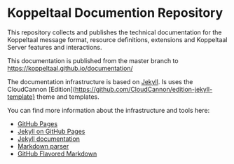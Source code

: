 # Koppeltaal Documention Repository

This repository collects and publishes the technical documentation for the
Koppeltaal message format, resource definitions, extensions and Koppeltaal Server features and interactions.

This documentation is published from the master branch to https://koppeltaal.github.io/documentation/

The documentation infrastructure is based on [Jekyll](https://jekyllrb.com/). Is uses the CloudCannon [Edition](https://github.com/CloudCannon/edition-jekyll-template} theme and templates.

You can find more information about the infrastructure and tools here:

- [GitHub Pages](https://help.github.com/categories/github-pages-basics/)
- [Jekyll on GitHub Pages](https://help.github.com/articles/using-jekyll-as-a-static-site-generator-with-github-pages/)
- [Jekyll documentation](https://jekyllrb.com/docs/home/)
- [Markdown parser](https://kramdown.gettalong.org/syntax.html)
- [GitHub Flavored Markdown](https://kramdown.gettalong.org/syntax.html)
